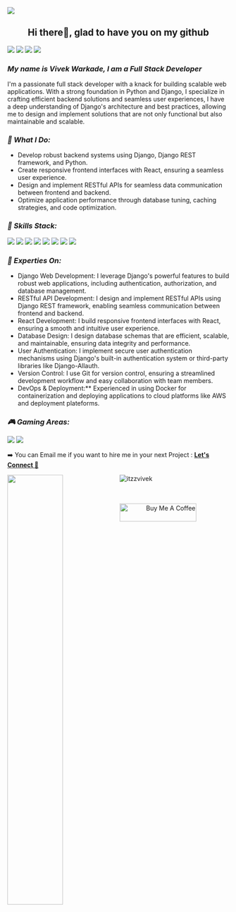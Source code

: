 ![](https://komarev.com/ghpvc/?username=itzzvivek&label=PROFILE+VIEWS)

### <h2 align="center">Hi there👋, glad to have you on my github</h2>
<a href="https://www.linkedin.com/in/vivek-warkade-623866216/"><img src="https://img.shields.io/badge/LinkedIn-0077B5?style=for-the-badge&logo=linkedin&logoColor=white"></a>
<a href="https://twitter.com/vivekwarkade1"><img src="https://img.shields.io/badge/Twitter-1DA1F2?style=for-the-badge&logo=twitter&logoColor=white"></a>
<a href="mailto:connectwith@vivekfolio.dev"><img src="https://img.shields.io/badge/Gmail-D14836?style=for-the-badge&logo=gmail&logoColor=white"></a>
<a href="https://discord.gg/CeEFkRu6"><img src="https://img.shields.io/badge/Discord-5865F2?style=for-the-badge&logo=discord&logoColor=white"></a>


<h3><i> My name is Vivek Warkade, I am a Full Stack Developer</i></h3>
<p>I'm a passionate full stack developer with a knack for building scalable web applications. With a strong foundation in Python and Django, I specialize in crafting efficient backend solutions and seamless user experiences, I have a deep understanding of Django's architecture and best practices, allowing me to design and implement solutions that are not only functional but also maintainable and scalable.</p>

<h3><i>🔭 What I Do:</i></h3>
 
 - Develop robust backend systems using Django, Django REST framework, and Python.
 - Create responsive frontend interfaces with React, ensuring a seamless user experience.
 -  Design and implement RESTful APIs for seamless data communication between frontend and backend.
 -  Optimize application performance through database tuning, caching strategies, and code optimization.
 
<h3><i>🌱 Skills Stack:</i></h3>
<p align="left"> 
  <img src="https://img.shields.io/badge/Python-FFD43B?style=for-the-badge&logo=python&logoColor=blue">
  <img src="https://img.shields.io/badge/Django-092E20?style=for-the-badge&logo=django&logoColor=green">
  <img src="https://img.shields.io/badge/django%20rest-ff1709?style=for-the-badge&logo=django&logoColor=white">
  <img src="https://img.shields.io/badge/fastapi-109989?style=for-the-badge&logo=FASTAPI&logoColor=white">
  <img src="https://img.shields.io/badge/JavaScript-323330?style=for-the-badge&logo=javascript&logoColor=F7DF1E">
  <img src="https://img.shields.io/badge/React-20232A?style=for-the-badge&logo=react&logoColor=61DAFB">
  <img src="https://img.shields.io/badge/Tailwind_CSS-38B2AC?style=for-the-badge&logo=tailwind-css&logoColor=white">
  <img src="https://img.shields.io/badge/MongoDB-4EA94B?style=for-the-badge&logo=mongodb&logoColor=white">
</p>

      
<h3><i>💼 Experties On:</i></h3>

   - Django Web Development: I leverage Django's powerful features to build robust web applications, including authentication, authorization, and database management.
   - RESTful API Development: I design and implement RESTful APIs using Django REST framework, enabling seamless communication between frontend and backend.
   - React Development: I build responsive frontend interfaces with React, ensuring a smooth and intuitive user experience.
   - Database Design: I design database schemas that are efficient, scalable, and maintainable, ensuring data integrity and performance.
   - User Authentication: I implement secure user authentication mechanisms using Django's built-in authentication system or third-party libraries like Django-Allauth.
   - Version Control: I use Git for version control, ensuring a streamlined development workflow and easy collaboration with team members.
   - DevOps & Deployment:** Experienced in using Docker for containerization and deploying applications to cloud platforms like AWS and deployment plateforms.
     
<h3><i>🎮 Gaming Areas:</i></h3>
<p align="left">
  <img src="https://img.shields.io/badge/Valorant-fa4454?style=for-the-badge&logo=valorant&logoColor=white">
  <img src="https://img.shields.io/badge/activision-000000?style=for-the-badge&logo={activision}&logoColor=white">
</p>

➡️ You can Email me if you want to hire me in your next Project : <a href="mailto:connectwith@vivekfolio.dev" styel="margin-left: 10px;"> <b>Let's Connect 🤘</b></a>      
      
<img align='left' src="https://github-readme-stats.vercel.app/api?username=itzzvivek&&show_icons=true&title_color=ffffff&icon_color=bb2acf&text_color=daf7dc&bg_color=191919" width="50%">
<p><img src="https://github-readme-stats.vercel.app/api/top-langs?username=itzzvivek&show_icons=true&locale=en&layout=compact&&show_icons=true&title_color=ffffff&icon_color=bb2acf&text_color=daf7dc&bg_color=191919" alt="itzzvivek"/></p>

  <br><br>
<a align="right" href="https://www.buymeacoffee.com/vivekwarkaK" target="_blank"><img src="https://cdn.buymeacoffee.com/buttons/default-yellow.png" alt="Buy Me A Coffee" height="41" width="174"></a>



